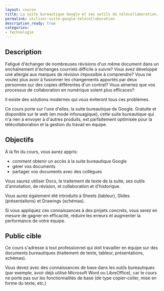 ```yaml
---
layout: course
title: La suite bureautique Google et ses outils de télécollaboration.
permalink: utiliser-suite-google-telecollaboration
description_ready: true
categories:
- Technologie
---
```

## Description
Fatigué d'échanger de nombreuses révisions d'un même document dans un enchaînement d'échanges courriels difficile à suivre? Vous avez développé une allergie aux marques de révision impossible à comprendre? Vous ne voulez plus avoir à fusionner les changements apportés par deux personnes sur des copies différentes d'un contrat? Vous aimeriez que vos processus de collaboration en numérique soient plus efficaces?

Il existe des solutions modernes qui vous éviteront tous ces problèmes.

Ce cours porte sur l'une d'elles, la suite bureautique de Google. Gratuite et disponible sur le web (en mode infonuagique), cette suite bureautique qui n'a rien à envoyer à d'autres produits, est parfaitement optimisée pour la télécollaboration et la gestion du travail en équipe.

## Objectifs
À la fin du cours, vous aurez appris:

* comment obtenir un accès à la suite bureautique Google
* gérer vos documents
* partager vos documents avec des collègues

Vous saurez utiliser Docs, le traitement de texte de la suite, ses outils d'annotation, de révision, et collaboration et d'historique.

Vous aurez également été introduits à Sheets (tableur), Slides (présentaitons) et Drawings (schémas).

Si vous appliquez ces connaissances à des projets concrets, vous serez en mesure de gagner en efficacité, réduire les erreurs et augmenter la performance de votre équipe.

## Public cible
Ce cours s'adresse à tout professionnel qui doit travailler en équipe sur des documents bureautiques (traitement de texte, tableur, présentations, schémas).

Vous devez avec des connaissances de base dans les outils bureautiques (par exemple, avoir déjà utilisé Microsoft Word ou LibreOffice), car le cours ne porte pas sur les fonctionnalités de base (de type copier-coller, mise en forme du texte, etc.)

